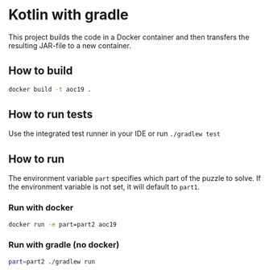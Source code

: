 # Kotlin with gradle

This project builds the code in a Docker container and then transfers the resulting JAR-file to a new container. 

## How to build
```bash
docker build -t aoc19 . 
```

## How to run tests
Use the integrated test runner in your IDE or run `./gradlew test`

## How to run

The environment variable `part` specifies which part of the puzzle to solve. If the environment variable is not set, it will default to `part1`.

### Run with docker

```bash
docker run -e part=part2 aoc19
```

### Run with gradle (no docker)

```bash
part=part2 ./gradlew run
```